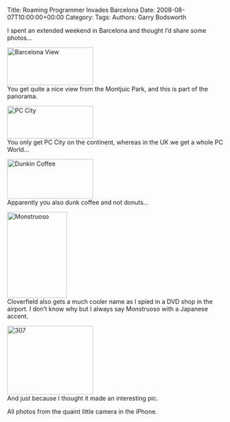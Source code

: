 Title: Roaming Programmer Invades Barcelona
Date: 2008-08-07T10:00:00+00:00
Category: 
Tags: 
Authors: Garry Bodsworth

I spent an extended weekend in Barcelona and thought I&#8217;d share some photos&#8230;

<a title="Barcelona View" rel="lightbox[pics86]" href="http://upload.programmerslog.com/barcelona-pan1.jpg"><img class="attachment wp-att-92 alignleft" src="http://upload.programmerslog.com/barcelona-pan1.thumbnail.jpg" alt="Barcelona View" width="200" height="88" /></a>  
You get quite a nice view from the Montjuic Park, and this is part of the panorama.  
  
  
  
  
<a title="PC City" rel="lightbox[pics86]" href="http://upload.programmerslog.com/barcelona-pccity.jpg"><img class="attachment wp-att-93 alignleft" src="http://upload.programmerslog.com/barcelona-pccity.thumbnail.jpg" alt="PC City" width="200" height="76" /></a>  
You only get PC City on the continent, whereas in the UK we get a whole PC World&#8230;  
  
  
  
  
<a title="Dunkin Coffee" rel="lightbox[pics86]" href="http://upload.programmerslog.com/barcelona-dunkincoffee.jpg"><img class="attachment wp-att-94 alignleft" src="http://upload.programmerslog.com/barcelona-dunkincoffee.thumbnail.jpg" alt="Dunkin Coffee" width="200" height="92" /></a>  
Apparently you also dunk coffee and not donuts&#8230;  
  
  
  
  
<a title="Monstruoso" rel="lightbox[pics86]" href="http://upload.programmerslog.com/monstruoso-poster.jpg"><img class="attachment wp-att-90 alignleft" src="http://upload.programmerslog.com/monstruoso-poster.thumbnail.jpg" alt="Monstruoso" width="139" height="200" /></a>  
Cloverfield also gets a much cooler name as I spied in a DVD shop in the airport. I don&#8217;t know why but I always say Monstruoso with a Japanese accent.  
  
  
  
  
  
  
  
  
<a title="307" rel="lightbox[pics86]" href="http://upload.programmerslog.com/barcelona-307.jpg"><img class="attachment wp-att-95 alignleft" src="http://upload.programmerslog.com/barcelona-307.thumbnail.jpg" alt="307" width="200" height="160" /></a>  
And just because I thought it made an interesting pic.  
  
  
  
  
  
  
  
  
All photos from the quaint little camera in the iPhone.